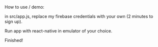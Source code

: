 How to use / demo:

in src/app.js, replace my firebase credentials with your own (2 minutes to sign up).

Run app with react-native in emulator of your choice.

Finished!
